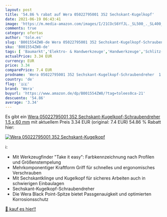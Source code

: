 ```yaml
---
layout: post
title: '54.86 % rabat auf Wera 05022795001 352 Sechskant-Kugelkopf'
date: 2021-06-19 06:43:41
image: 'https://m.media-amazon.com/images/I/21COcS6YfJL._SL500_._SL400_.jpg'
comments: true
category: ofertas
author: 'tole.es'
slug: 'B001554ZW8-de Wera 05022795001 352 Sechskant-Kugelkopf-Schraubendreher...'
sku: 'B001554ZW8-de'
tags: [ 'Baumarkt','Elektro- & Handwerkzeuge','Handwerkzeuge','Schlitz-Schraubendreher','Schraubendreher','Torx-Schraubendreher','wera', ]
actualPrice: 3.34 EUR
currency: EUR
price: 3.34
comparePrice: 7.4 EUR
prodname: 'Wera 05022795001 352 Sechskant-Kugelkopf-Schraubendreher  1.5 x 60 mm'
country: 'de'
flag: '🇩🇪'
brand: 'Wera'
buyurl: 'https://www.amazon.de/dp/B001554ZW8/?tag=tolees0ca-21'
descuento: '54.86'
average: '3.34'
---
```


Es gibt ein [Wera 05022795001 352 Sechskant-Kugelkopf-Schraubendreher  1.5 x 60 mm](https://www.amazon.de/dp/B001554ZW8/?tag=tolees0ca-21) mit aktuellem Preis 3.34 EUR (original: 7.4 EUR) 54.86 % Rabatt hier:

[![Wera 05022795001 352 Sechskant-Kugelkopf](https://m.media-amazon.com/images/I/21COcS6YfJL._SL500_._SL400_.jpg)](https://www.amazon.de/dp/B001554ZW8/?tag=tolees0ca-21)

ℹ️:

- Mit Werkzeugfinder "Take it easy": Farbkennzeichnung nach Profilen und Größenstempelung
- Mehrkomponentiger Kraftform Griff für schnelles und ergonomisches Verschrauben
- Mit Sechskantklinge und Kugelkopf für sicheres Arbeiten auch in schwierigen Einbaulagen
- Sechskant-Kugelkopf-Schraubendreher
- Die Wera Black Point-Spitze bietet Passgenauigkeit und optimierten Korrosionsschutz

[🛒 kauf es hier!!](https://www.amazon.de/dp/B001554ZW8/?tag=tolees0ca-21)
